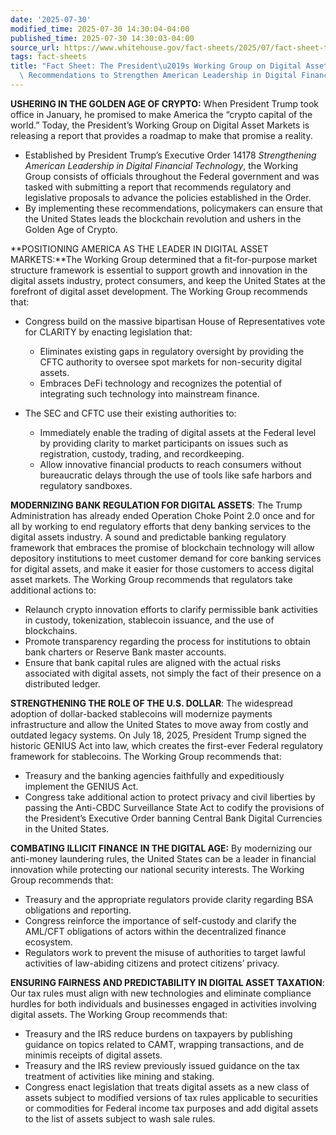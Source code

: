 ```yaml
---
date: '2025-07-30'
modified_time: 2025-07-30 14:30:04-04:00
published_time: 2025-07-30 14:30:03-04:00
source_url: https://www.whitehouse.gov/fact-sheets/2025/07/fact-sheet-the-presidents-working-group-on-digital-asset-markets-releases-recommendations-to-strengthen-american-leadership-in-digital-financial-technology/
tags: fact-sheets
title: "Fact Sheet: The President\u2019s Working Group on Digital Asset Markets Releases\
  \ Recommendations to Strengthen American Leadership in Digital Financial Technology"
---
```

 
**USHERING IN THE GOLDEN AGE OF CRYPTO:** When President Trump took
office in January, he promised to make America the “crypto capital of
the world.” Today, the President’s Working Group on Digital Asset
Markets is releasing a report that provides a roadmap to make that
promise a reality.

-   Established by President Trump’s Executive Order 14178
    *Strengthening American Leadership in Digital Financial Technology*,
    the Working Group consists of officials throughout the Federal
    government and was tasked with submitting a report that recommends
    regulatory and legislative proposals to advance the policies
    established in the Order.
-   By implementing these recommendations, policymakers can ensure that
    the United States leads the blockchain revolution and ushers in the
    Golden Age of Crypto.

**POSITIONING AMERICA AS THE LEADER IN DIGITAL ASSET MARKETS:**The
Working Group determined that a fit-for-purpose market structure
framework is essential to support growth and innovation in the digital
assets industry, protect consumers, and keep the United States at the
forefront of digital asset development. The Working Group recommends
that:

-   Congress build on the massive bipartisan House of Representatives
    vote for CLARITY by enacting legislation that:
    -   Eliminates existing gaps in regulatory oversight by providing
        the CFTC authority to oversee spot markets for non-security
        digital assets.

    <!-- -->

    -   Embraces DeFi technology and recognizes the potential of
        integrating such technology into mainstream finance.
-   The SEC and CFTC use their existing authorities to:
    -   Immediately enable the trading of digital assets at the Federal
        level by providing clarity to market participants on issues such
        as registration, custody, trading, and recordkeeping.

    <!-- -->

    -   Allow innovative financial products to reach consumers without
        bureaucratic delays through the use of tools like safe harbors
        and regulatory sandboxes.  

**MODERNIZING BANK REGULATION FOR DIGITAL ASSETS**: The Trump
Administration has already ended Operation Choke Point 2.0 once and for
all by working to end regulatory efforts that deny banking services to
the digital assets industry. A sound and predictable banking regulatory
framework that embraces the promise of blockchain technology will allow
depository institutions to meet customer demand for core banking
services for digital assets, and make it easier for those customers to
access digital asset markets. The Working Group recommends that
regulators take additional actions to:

-   Relaunch crypto innovation efforts to clarify permissible bank
    activities in custody, tokenization, stablecoin issuance, and the
    use of blockchains.
-   Promote transparency regarding the process for institutions to
    obtain bank charters or Reserve Bank master accounts.
-   Ensure that bank capital rules are aligned with the actual risks
    associated with digital assets, not simply the fact of their
    presence on a distributed ledger.

**STRENGTHENING THE ROLE OF THE U.S. DOLLAR**: The widespread adoption
of dollar-backed stablecoins will modernize payments infrastructure and
allow the United States to move away from costly and outdated legacy
systems. On July 18, 2025, President Trump signed the historic GENIUS
Act into law, which creates the first-ever Federal regulatory framework
for stablecoins. The Working Group recommends that:

-   Treasury and the banking agencies faithfully and expeditiously
    implement the GENIUS Act.
-   Congress take additional action to protect privacy and civil
    liberties by passing the Anti-CBDC Surveillance State Act to codify
    the provisions of the President’s Executive Order banning Central
    Bank Digital Currencies in the United States.

**COMBATING ILLICIT FINANCE** **IN THE DIGITAL AGE:** By modernizing our
anti-money laundering rules, the United States can be a leader in
financial innovation while protecting our national security interests.
The Working Group recommends that:

-   Treasury and the appropriate regulators provide clarity regarding
    BSA obligations and reporting.
-   Congress reinforce the importance of self-custody and clarify the
    AML/CFT obligations of actors within the decentralized finance
    ecosystem.
-   Regulators work to prevent the misuse of authorities to target
    lawful activities of law-abiding citizens and protect citizens’
    privacy.

**ENSURING FAIRNESS AND PREDICTABILITY IN DIGITAL ASSET TAXATION**: Our
tax rules must align with new technologies and eliminate compliance
hurdles for both individuals and businesses engaged in activities
involving digital assets. The Working Group recommends that:

-   Treasury and the IRS reduce burdens on taxpayers by publishing
    guidance on topics related to CAMT, wrapping transactions, and de
    minimis receipts of digital assets.
-   Treasury and the IRS review previously issued guidance on the tax
    treatment of activities like mining and staking.
-   Congress enact legislation that treats digital assets as a new class
    of assets subject to modified versions of tax rules applicable to
    securities or commodities for Federal income tax purposes and add
    digital assets to the list of assets subject to wash sale rules.

